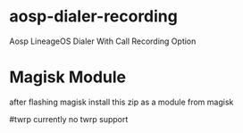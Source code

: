 # aosp-dialer-recording
Aosp LineageOS Dialer With Call Recording Option

# Magisk Module
after flashing magisk install this zip as a module from magisk

#twrp
currently no twrp support
